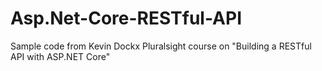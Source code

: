 # Asp.Net-Core-RESTful-API
Sample code from Kevin Dockx Pluralsight course on "Building a RESTful API with ASP.NET Core"
